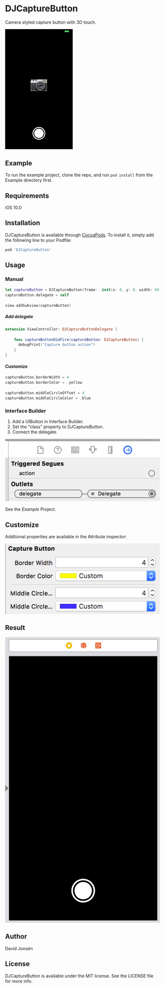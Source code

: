 # DJCaptureButton
Camera styled capture button with 3D touch.

<img src="ReadMeAssets/DJCaptureButton.gif" width="220" height="auto">

## Example

To run the example project, clone the repo, and run `pod install` from the Example directory first.

## Requirements

iOS 10.0

## Installation

DJCaptureButton is available through [CocoaPods](https://cocoapods.org). To install
it, simply add the following line to your Podfile:

```ruby
pod 'DJCaptureButton'
```

## Usage

### Manual

```swift
let captureButton = DJCaptureButton(frame: .init(x: 0, y: 0, width: 60, height: 60))
captureButton.delegate = self

view.addSubview(captureButton)
```

##### Add delegate

```swift
extension ViewController: DJCaptureButtonDelegate {

    func captureButtonDidFire(captureButton: DJCaptureButton) {
      debugPrint("Capture button action")
    }
}

```

#### Customize

```swift
captureButton.borderWidth = 4
captureButton.borderColor = .yellow

captureButton.middleCircleOffset = 4
captureButton.middleCircleColor = .blue
```

### Interface Builder

1. Add a UIButton in Interface Builder.
2. Set the "class" property to DJCaptureButton.
4. Connect the delegate.

![image](ReadMeAssets/connect-delegate.png)

See the *Example* Project.

## Customize
Additional properties are available in the Attribute inspector:

![image](ReadMeAssets/customize-button.png)

## Result

![image](ReadMeAssets/add-to-view.png)

## Author

David Jonsén

## License

DJCaptureButton is available under the MIT license. See the LICENSE file for more info.
